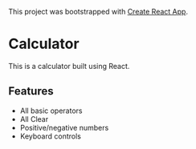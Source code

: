 This project was bootstrapped with [Create React App](https://github.com/facebook/create-react-app).

# Calculator
This is a calculator built using React.

## Features
* All basic operators
* All Clear
* Positive/negative numbers
* Keyboard controls

